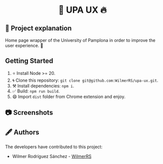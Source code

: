 
<h1 style="margin-top:10px;" align="center"> 🚀
  <strong> UPA UX </strong> 🔥
</h1>

## 🐧 Project explanation

Home page wrapper of the University of Pamplona in order to improve the user experience. 🌟

## Getting Started

1. ⭐️ Install Node >= 20.
2. 🌀 Clone this repository: `git clone git@github.com:WilmerRS/upa-ux.git`.
3. ⚒️ Install dependencies: `npm i`.
4. ✅ Build: `npm run build`.
5. 😄 Import `dist` folder from Chrome extension and enjoy.

## 📷 Screenshots

## 🖋️ Authors

The developers have contributed to this project:

* Wilmer Rodríguez Sánchez - <a href="https://github.com/WilmerRS"> WilmerRS </a>
